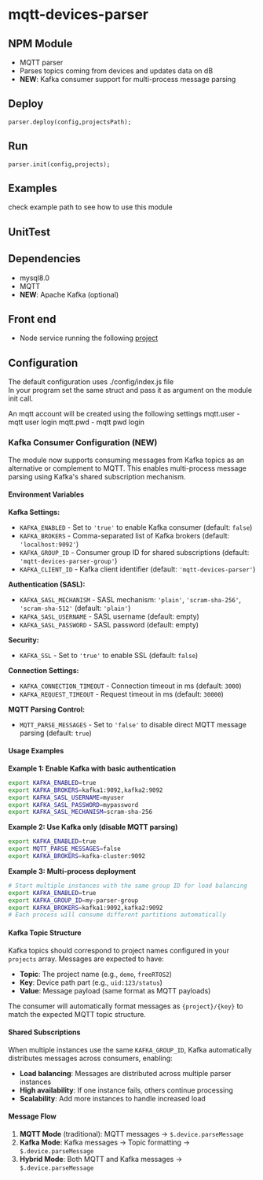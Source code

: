 
# mqtt-devices-parser

## NPM Module
  - MQTT parser
  - Parses topics coming from devices and updates data on dB
  - **NEW**: Kafka consumer support for multi-process message parsing

## Deploy
  ```
  parser.deploy(config,projectsPath);
  ```

## Run
  ```
  parser.init(config,projects);
  ```

## Examples
  check example path to see how to use this module

## UnitTest


## Dependencies

- mysql8.0
- MQTT
- **NEW**: Apache Kafka (optional)

## Front end
- Node service running the following [project](https://github.com/zimbora/mgmt-iot-web)

## Configuration

The default configuration uses ./config/index.js file\
In your program set the same struct and pass it as argument on the module init call.

An mqtt account will be created using the following settings
mqtt.user - mqtt user login
mqtt.pwd - mqtt pwd login

### Kafka Consumer Configuration (NEW)

The module now supports consuming messages from Kafka topics as an alternative or complement to MQTT. This enables multi-process message parsing using Kafka's shared subscription mechanism.

#### Environment Variables

**Kafka Settings:**
- `KAFKA_ENABLED` - Set to `'true'` to enable Kafka consumer (default: `false`)
- `KAFKA_BROKERS` - Comma-separated list of Kafka brokers (default: `'localhost:9092'`)
- `KAFKA_GROUP_ID` - Consumer group ID for shared subscriptions (default: `'mqtt-devices-parser-group'`)
- `KAFKA_CLIENT_ID` - Kafka client identifier (default: `'mqtt-devices-parser'`)

**Authentication (SASL):**
- `KAFKA_SASL_MECHANISM` - SASL mechanism: `'plain'`, `'scram-sha-256'`, `'scram-sha-512'` (default: `'plain'`)
- `KAFKA_SASL_USERNAME` - SASL username (default: empty)
- `KAFKA_SASL_PASSWORD` - SASL password (default: empty)

**Security:**
- `KAFKA_SSL` - Set to `'true'` to enable SSL (default: `false`)

**Connection Settings:**
- `KAFKA_CONNECTION_TIMEOUT` - Connection timeout in ms (default: `3000`)
- `KAFKA_REQUEST_TIMEOUT` - Request timeout in ms (default: `30000`)

**MQTT Parsing Control:**
- `MQTT_PARSE_MESSAGES` - Set to `'false'` to disable direct MQTT message parsing (default: `true`)

#### Usage Examples

**Example 1: Enable Kafka with basic authentication**
```bash
export KAFKA_ENABLED=true
export KAFKA_BROKERS=kafka1:9092,kafka2:9092
export KAFKA_SASL_USERNAME=myuser
export KAFKA_SASL_PASSWORD=mypassword
export KAFKA_SASL_MECHANISM=scram-sha-256
```

**Example 2: Use Kafka only (disable MQTT parsing)**
```bash
export KAFKA_ENABLED=true
export MQTT_PARSE_MESSAGES=false
export KAFKA_BROKERS=kafka-cluster:9092
```

**Example 3: Multi-process deployment**
```bash
# Start multiple instances with the same group ID for load balancing
export KAFKA_ENABLED=true
export KAFKA_GROUP_ID=my-parser-group
export KAFKA_BROKERS=kafka1:9092,kafka2:9092
# Each process will consume different partitions automatically
```

#### Kafka Topic Structure

Kafka topics should correspond to project names configured in your `projects` array. Messages are expected to have:

- **Topic**: The project name (e.g., `demo`, `freeRTOS2`)
- **Key**: Device path part (e.g., `uid:123/status`)
- **Value**: Message payload (same format as MQTT payloads)

The consumer will automatically format messages as `{project}/{key}` to match the expected MQTT topic structure.

#### Shared Subscriptions

When multiple instances use the same `KAFKA_GROUP_ID`, Kafka automatically distributes messages across consumers, enabling:

- **Load balancing**: Messages are distributed across multiple parser instances
- **High availability**: If one instance fails, others continue processing
- **Scalability**: Add more instances to handle increased load

#### Message Flow

1. **MQTT Mode** (traditional): MQTT messages → `$.device.parseMessage`
2. **Kafka Mode**: Kafka messages → Topic formatting → `$.device.parseMessage`  
3. **Hybrid Mode**: Both MQTT and Kafka messages → `$.device.parseMessage`
